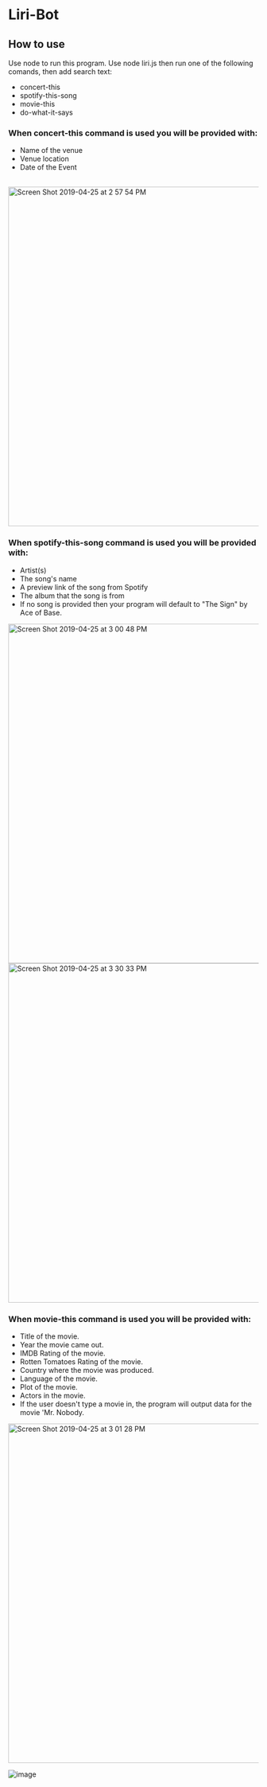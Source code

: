 # Liri-Bot

## How to use
Use node to run this program. Use node liri.js then run one of the following comands, then add search text:

* concert-this
* spotify-this-song
* movie-this
* do-what-it-says

### When concert-this command is used you will be provided with:
* Name of the venue
* Venue location
* Date of the Event

<br>

<img width="682" alt="Screen Shot 2019-04-25 at 2 57 54 PM" src="https://user-images.githubusercontent.com/48463632/56762108-0be27f00-676d-11e9-91f0-78a033641673.png">

### When spotify-this-song command is used you will be provided with:
* Artist(s)
* The song's name
* A preview link of the song from Spotify
* The album that the song is from
* If no song is provided then your program will default to "The Sign" by Ace of Base.

<img width="682" alt="Screen Shot 2019-04-25 at 3 00 48 PM" src="https://user-images.githubusercontent.com/48463632/56762197-4ba96680-676d-11e9-8c73-e4a6ac23fbf6.png">

<img width="682" alt="Screen Shot 2019-04-25 at 3 30 33 PM" src="https://user-images.githubusercontent.com/48463632/56764141-09ceef00-6772-11e9-8173-467c43fe4780.png">


### When movie-this command is used you will be provided with:
* Title of the movie.
* Year the movie came out.
* IMDB Rating of the movie.
* Rotten Tomatoes Rating of the movie.
* Country where the movie was produced.
* Language of the movie.
* Plot of the movie.
* Actors in the movie.
* If the user doesn't type a movie in, the program will output data for the movie 'Mr. Nobody.

<img width="682" alt="Screen Shot 2019-04-25 at 3 01 28 PM" src="https://user-images.githubusercontent.com/48463632/56762426-d0948000-676d-11e9-8d47-530fc266159c.png">


![image](https://user-images.githubusercontent.com/48463632/56764067-dc824100-6771-11e9-9785-d26f0eed9768.png)





